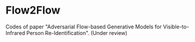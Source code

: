 # Flow2Flow
Codes of paper "Adversarial Flow-based Generative Models for Visible-to-Infrared Person Re-Identification". (Under review)
